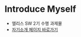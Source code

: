 # Introduce Myself

- 엘리스 SW 2기 수행 과제물
- [자기소개 페이지 바로가기](https://shinbian11.github.io/My_Portfolio/)
